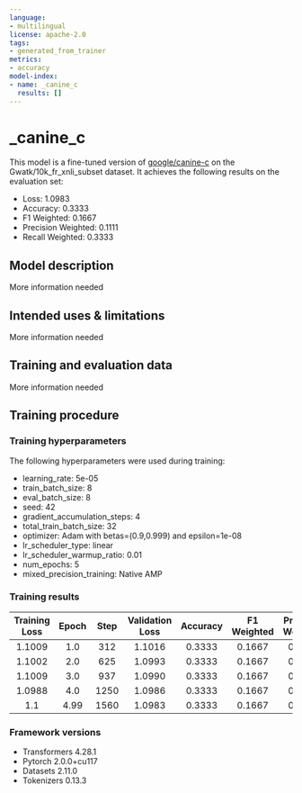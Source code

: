 ```yaml
---
language:
- multilingual
license: apache-2.0
tags:
- generated_from_trainer
metrics:
- accuracy
model-index:
- name: _canine_c
  results: []
---
```


<!-- This model card has been generated automatically according to the information the Trainer had access to. You
should probably proofread and complete it, then remove this comment. -->

# _canine_c

This model is a fine-tuned version of [google/canine-c](https://huggingface.co/google/canine-c) on the Gwatk/10k_fr_xnli_subset dataset.
It achieves the following results on the evaluation set:
- Loss: 1.0983
- Accuracy: 0.3333
- F1 Weighted: 0.1667
- Precision Weighted: 0.1111
- Recall Weighted: 0.3333

## Model description

More information needed

## Intended uses & limitations

More information needed

## Training and evaluation data

More information needed

## Training procedure

### Training hyperparameters

The following hyperparameters were used during training:
- learning_rate: 5e-05
- train_batch_size: 8
- eval_batch_size: 8
- seed: 42
- gradient_accumulation_steps: 4
- total_train_batch_size: 32
- optimizer: Adam with betas=(0.9,0.999) and epsilon=1e-08
- lr_scheduler_type: linear
- lr_scheduler_warmup_ratio: 0.01
- num_epochs: 5
- mixed_precision_training: Native AMP

### Training results

| Training Loss | Epoch | Step | Validation Loss | Accuracy | F1 Weighted | Precision Weighted | Recall Weighted |
|:-------------:|:-----:|:----:|:---------------:|:--------:|:-----------:|:------------------:|:---------------:|
| 1.1009        | 1.0   | 312  | 1.1016          | 0.3333   | 0.1667      | 0.1111             | 0.3333          |
| 1.1002        | 2.0   | 625  | 1.0993          | 0.3333   | 0.1667      | 0.1111             | 0.3333          |
| 1.1009        | 3.0   | 937  | 1.0990          | 0.3333   | 0.1667      | 0.1111             | 0.3333          |
| 1.0988        | 4.0   | 1250 | 1.0986          | 0.3333   | 0.1667      | 0.1111             | 0.3333          |
| 1.1           | 4.99  | 1560 | 1.0983          | 0.3333   | 0.1667      | 0.1111             | 0.3333          |


### Framework versions

- Transformers 4.28.1
- Pytorch 2.0.0+cu117
- Datasets 2.11.0
- Tokenizers 0.13.3
